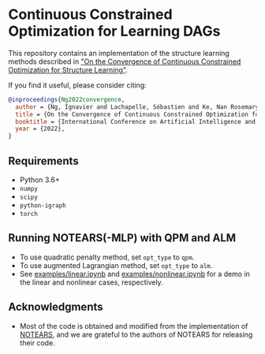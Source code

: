 # Continuous Constrained Optimization for Learning DAGs

This repository contains an implementation of the structure learning methods described in ["On the Convergence of Continuous Constrained Optimization for Structure Learning"](https://arxiv.org/abs/2011.11150). 

If you find it useful, please consider citing:
```bibtex
@inproceedings{Ng2022convergence,
  author = {Ng, Ignavier and Lachapelle, Sébastien and Ke, Nan Rosemary and Lacoste-Julien, Simon and Zhang, Kun},
  title = {On the Convergence of Continuous Constrained Optimization for Structure Learning},
  booktitle = {International Conference on Artificial Intelligence and Statistics},
  year = {2022},
}
```

## Requirements

- Python 3.6+
- `numpy`
- `scipy`
- `python-igraph`
- `torch`

## Running NOTEARS(-MLP) with QPM and ALM
- To use quadratic penalty method, set `opt_type` to `qpm`.
- To use augmented Lagrangian method, set `opt_type` to `alm`.
- See [examples/linear.ipynb](https://github.com/ignavierng/notears-convergence/blob/master/examples/linear.ipynb) and [examples/nonlinear.ipynb](https://github.com/ignavierng/notears-convergence/blob/master/examples/nonlinear.ipynb) for a demo in the linear and nonlinear cases, respectively.


## Acknowledgments
- Most of the code is obtained and modified from the implementation of [NOTEARS](https://github.com/xunzheng/notears), and we are grateful to the authors of NOTEARS for releasing their code.